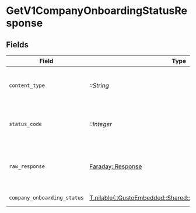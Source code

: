 # GetV1CompanyOnboardingStatusResponse


## Fields

| Field                                                                                                         | Type                                                                                                          | Required                                                                                                      | Description                                                                                                   |
| ------------------------------------------------------------------------------------------------------------- | ------------------------------------------------------------------------------------------------------------- | ------------------------------------------------------------------------------------------------------------- | ------------------------------------------------------------------------------------------------------------- |
| `content_type`                                                                                                | *::String*                                                                                                    | :heavy_check_mark:                                                                                            | HTTP response content type for this operation                                                                 |
| `status_code`                                                                                                 | *::Integer*                                                                                                   | :heavy_check_mark:                                                                                            | HTTP response status code for this operation                                                                  |
| `raw_response`                                                                                                | [Faraday::Response](https://www.rubydoc.info/gems/faraday/Faraday/Response)                                   | :heavy_check_mark:                                                                                            | Raw HTTP response; suitable for custom response parsing                                                       |
| `company_onboarding_status`                                                                                   | [T.nilable(::GustoEmbedded::Shared::CompanyOnboardingStatus)](../../models/shared/companyonboardingstatus.md) | :heavy_minus_sign:                                                                                            | Example response                                                                                              |